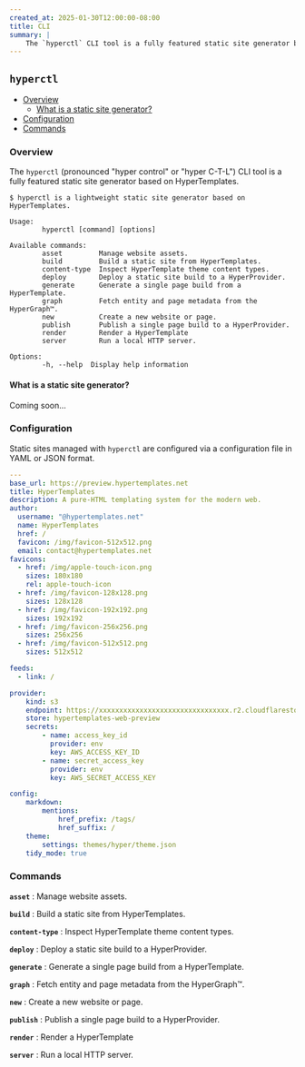 ```yaml
---
created_at: 2025-01-30T12:00:00-08:00
title: CLI
summary: |
    The `hyperctl` CLI tool is a fully featured static site generator based on HyperTemplates.
---
```


## `hyperctl`

* [Overview](#overview)
  * [What is a static site generator?](#what-is-a-static-site-generator)
* [Configuration](#configuration)
* [Commands](#commands)

### Overview

The `hyperctl` (pronounced "hyper control" or "hyper C-T-L") CLI tool is a fully featured static site generator based on HyperTemplates.

<code-snippet ht-element filename='hyperctl'>

```none
$ hyperctl is a lightweight static site generator based on HyperTemplates.

Usage:
        hyperctl [command] [options]

Available commands:
        asset         Manage website assets.
        build         Build a static site from HyperTemplates.
        content-type  Inspect HyperTemplate theme content types.
        deploy        Deploy a static site build to a HyperProvider.
        generate      Generate a single page build from a HyperTemplate.
        graph         Fetch entity and page metadata from the HyperGraph™️.
        new           Create a new website or page.
        publish       Publish a single page build to a HyperProvider.
        render        Render a HyperTemplate
        server        Run a local HTTP server.

Options:
        -h, --help  Display help information
```

</code-snippet>

#### What is a static site generator?

Coming soon...


### Configuration

Static sites managed with `hyperctl` are configured via a configuration file in YAML or JSON format.

<code-snippet ht-element filename='site.yaml'>

```yaml
---
base_url: https://preview.hypertemplates.net
title: HyperTemplates
description: A pure-HTML templating system for the modern web.
author:
  username: "@hypertemplates.net"
  name: HyperTemplates
  href: /
  favicon: /img/favicon-512x512.png
  email: contact@hypertemplates.net
favicons:
  - href: /img/apple-touch-icon.png
    sizes: 180x180
    rel: apple-touch-icon
  - href: /img/favicon-128x128.png
    sizes: 128x128
  - href: /img/favicon-192x192.png
    sizes: 192x192
  - href: /img/favicon-256x256.png
    sizes: 256x256
  - href: /img/favicon-512x512.png
    sizes: 512x512

feeds:
  - link: /

provider:
    kind: s3
    endpoint: https://xxxxxxxxxxxxxxxxxxxxxxxxxxxxxxxx.r2.cloudflarestorage.com
    store: hypertemplates-web-preview
    secrets:
        - name: access_key_id
          provider: env
          key: AWS_ACCESS_KEY_ID
        - name: secret_access_key
          provider: env
          key: AWS_SECRET_ACCESS_KEY

config:
    markdown:
        mentions:
            href_prefix: /tags/
            href_suffix: /
    theme:
        settings: themes/hyper/theme.json
    tidy_mode: true
```

</code-snippet>

<learn-more ht-element href='/docs/reference/cli/config/'></learn-more>

### Commands

**`asset`**
: Manage website assets.

  <learn-more ht-element href='/docs/reference/cli/commands/asset/'></learn-more>

**`build`**
: Build a static site from HyperTemplates.

  <learn-more ht-element href='/docs/reference/cli/commands/build/'></learn-more>

**`content-type`**
: Inspect HyperTemplate theme content types.

  <learn-more ht-element href='/docs/reference/cli/commands/content-type/'></learn-more>

**`deploy`**
: Deploy a static site build to a HyperProvider.

  <learn-more ht-element href='/docs/reference/cli/commands/deploy/'></learn-more>

**`generate`**
: Generate a single page build from a HyperTemplate.

  <learn-more ht-element href='/docs/reference/cli/commands/generate/'></learn-more>

**`graph`**
: Fetch entity and page metadata from the HyperGraph™️.

  <learn-more ht-element href='/docs/reference/cli/commands/graph/'></learn-more>

**`new`**
: Create a new website or page.

  <learn-more ht-element href='/docs/reference/cli/commands/new/'></learn-more>

**`publish`**
: Publish a single page build to a HyperProvider.

  <learn-more ht-element href='/docs/reference/cli/commands/publish/'></learn-more>

**`render`**
: Render a HyperTemplate

  <learn-more ht-element href='/docs/reference/cli/commands/render/'></learn-more>

**`server`**
: Run a local HTTP server.

  <learn-more ht-element href='/docs/reference/cli/commands/server/'></learn-more>

